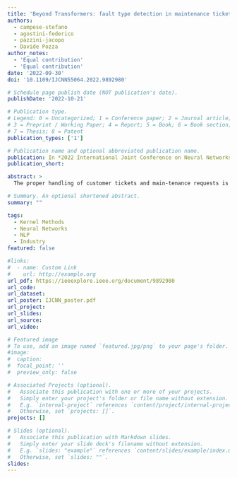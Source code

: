 ```yaml
---
title: 'Beyond Transformers: fault type detection in maintenance tickets with Kernel Methods, Boost Decision Trees and Neural Networks'
authors:
  - campese-stefano
  - agostini-federico
  - pazzini-jacopo
  - Davide Pozza
author_notes:
  - 'Equal contribution'
  - 'Equal contribution'
date: '2022-09-30'
doi: '10.1109/IJCNN55064.2022.9892980'

# Schedule page publish date (NOT publication's date).
publishDate: '2022-10-21'

# Publication type.
# Legend: 0 = Uncategorized; 1 = Conference paper; 2 = Journal article;
# 3 = Preprint / Working Paper; 4 = Report; 5 = Book; 6 = Book section;
# 7 = Thesis; 8 = Patent
publication_types: ['1']

# Publication name and optional abbreviated publication name.
publication: In *2022 International Joint Conference on Neural Networks (IJCNN)*
publication_short: 

abstract: >
  The proper handling of customer tickets and main-tenance requests is pivotal for enterprises as it directly impacts customer satisfaction. The ability to rapidly and efficiently react and solve reported issues is in fact a key factor from the customers' perspective, resulting in positive feedback for the company, leading to higher economic and brand-image revenues. The automatic detection of failures from maintenance tickets and support requests can grant faster and more efficient reactions to customers' equipment failures as well as reduced maintenance costs. The analysis of support and maintenance requests is a well-known problem in Natural Language Processing (NLP). State-of-the-art solutions in this field rely on Transformers models, pre-trained on large text corpora, and then fine-tuned on the specific downstream task. However, due to their intrinsic nature, support requests are highly domain-specific and usually similar to short telegraph messages, where the focus is typically encapsulated in short sequences rather than in long dependencies. Hence, ad-hoc methods for pattern recognition might provide comparable performances with respect to Transformers. In this work, two alternative approaches are proposed, based on: Kernel Meth-ods in conjunction with Boost Decision Trees (SpectrumBoost), and Neural Networks for Multiple Representation Learning (DeepMRL). These models have been tested and compared against state-of-the-art models on a real-world set of 131305 maintenance tickets in the Italian language, suggesting that the proposed models outperform Transformers both in the prediction accuracy and in the time and computational resources required for their training.

# Summary. An optional shortened abstract.
summary: ""

tags:
  - Kernel Methods
  - Neural Networks
  - NLP
  - Industry
featured: false

#links:
#  - name: Custom Link
#    url: http://example.org
url_pdf: https://ieeexplore.ieee.org/document/9892980
url_code:
url_dataset:
url_poster: IJCNN_poster.pdf
url_project:
url_slides:
url_source:
url_video:

# Featured image
# To use, add an image named `featured.jpg/png` to your page's folder.
#image:
#  caption:
#  focal_point: ''
#  preview_only: false

# Associated Projects (optional).
#   Associate this publication with one or more of your projects.
#   Simply enter your project's folder or file name without extension.
#   E.g. `internal-project` references `content/project/internal-project/index.md`.
#   Otherwise, set `projects: []`.
projects: []

# Slides (optional).
#   Associate this publication with Markdown slides.
#   Simply enter your slide deck's filename without extension.
#   E.g. `slides: "example"` references `content/slides/example/index.md`.
#   Otherwise, set `slides: ""`.
slides:
---
```


